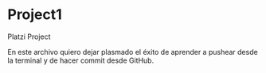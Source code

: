 # Project1
Platzi Project

En este archivo quiero dejar plasmado el éxito de aprender a pushear desde la terminal y de hacer commit desde GitHub.